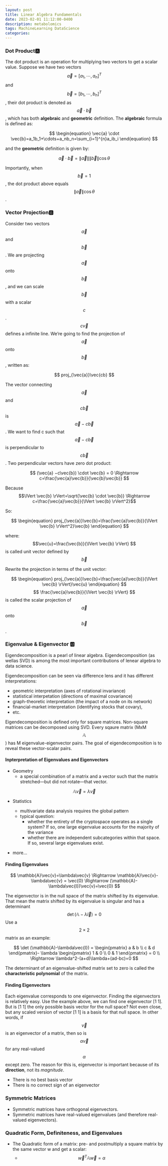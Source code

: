 ```yaml
---
layout: post
title: Linear Algebra Fundamentals
date: 2023-02-01 11:12:00-0400
description: metabolomics
tags: MachineLearning DataScience
categories: 
---
```


### Dot Product🅰️
The dot product is an operation for multiplying two vectors to get a scalar value. Suppose we have two vectors $$\vec{a}=[a_1,\cdots,a_n]^T$$ and $$\vec{b}=[b_1,\cdots,b_n]^T$$, their dot product is denoted as $$\vec{a}\cdot\vec{b}$$, which has both **algebraic** and **geometric** definition. The **algebraic** formula is defined as:

$$
\begin{equation}
\vec{a} \cdot \vec{b}=a_1b_1+\cdots+a_nb_n=\sum_{i=1}^{n}a_ib_i
\end{equation}
$$

and the **geometric** definition is given by:

$$
\begin{equation}
\vec{a} \cdot \vec{b}=\lVert \vec{a} \rVert \lVert \vec{b} \rVert\cos\theta
\end{equation}
$$


Importantly, when $$\vec{b}=1$$, the dot product above equals $$\lVert \vec{a} \rVert \cos\theta $$.


### Vector Projection🅱️
Consider two vectors $$\vec{a}$$ and $$\vec{b}$$. We are projecting $$\vec{a}$$ onto $$\vec{b}$$, and we can scale $$\vec{b}$$ with a scalar $$c$$. $$c\vec{v}$$ defines a infinite line. We’re going to find the projection of $$\vec{a}$$ onto $$\vec{b}$$, written as:


$$
proj_{\vec{a}}\vec{cb}
$$


The vector connecting $$\vec{a}$$ and $$c\vec{b}$$ is $$\vec{a} −c\vec{b}$$. We want to find c such that $$\vec{a} −c\vec{b}$$ is perpendicular to $$c\vec{b}$$. Two perpendicular vectors have zero dot product:  

$$
(\vec{a} −c\vec{b}) \cdot \vec{b} = 0 \Rightarrow 
c=\frac{\vec{a}\vec{b}}{\vec{b}\vec{b}}
$$

Because $$\lVert \vec{b} \rVert=\sqrt{\vec{b} \cdot \vec{b}} \Rightarrow c=\frac{\vec{a}\vec{b}}{\lVert \vec{b} \rVert^2}$$

So:

$$
\begin{equation}
    proj_{\vec{a}}\vec{b}=\frac{\vec{a}\vec{b}}{\lVert \vec{b} \rVert^2}\vec{b}
\end{equation}
$$

where: $$\vec{u}=\frac{\vec{b}}{\lVert \vec{b} \rVert} $$ is called unit vector defined by $$ \vec{b} $$

Rewrite the projection in terms of the unit vector:

$$
\begin{equation}
    proj_{\vec{a}}\vec{b}=\frac{\vec{a}\vec{b}}{\lVert \vec{b} \rVert}\vec{u}
\end{equation}
$$$$ \frac{\vec{a}\vec{b}}{\lVert \vec{b} \rVert} $$ is called the scalar projection of $$ \vec{a} $$ onto $$ \vec{b} $$.


### Eigenvalue & Eigenvector 🆎

Eigendecomposition is a pearl of linear algebra. Eigendecomposition (as wellas SVD) is among the most important contributions of lenear algebra to data science. <br>

Eigendecomposition can be seen via difference lens and it has different interpretations:
-  geometric interpretation (axes of rotational invariance)
-  statistical interpetation (directions of maximal covariance)
-  graph-theoretic interpretation (the impact of a node on its network)
-  financial-market interpretation (identifying stocks that covary), 
-  etc.

Eigendecomposition is defined only for square matrices. Non-square matrices can be decomposed using SVD. Every sqaure matrix (MxM $$ \mathbb{A} $$) has M eigenvalue-eigenvector pairs. The goal of eigendecomposition is to reveal these vector-scalar pairs. <br>

#### Inpterpretation of Eigenvalues and Eigenvectors
- Geometry
  - a special combination of a matrix and a vector such that the matrix stretched—but did not rotate—that vector.
  
$$\mathbb{A}\vec{v}=\lambda\vec{v}$$

- Statistics
  -  multivariate data analysis requires the global pattern
  -  typical question: 
     - whether the entirety of the cryptospace operates as a single system? If so, one large eigenvalue accounts for the majority of the variance
     - whether there are independent subcategories within that space. If so, several large eigenvalues exist.

- more...
  

#### Finding Eigenvalues

$$
\mathbb{A}\vec{v}=\lambda\vec{v} \Rightarrow 
\mathbb{A}\vec{v}-\lambda\vec{v} = \vec{0} \Rightarrow 
(\mathbb{A}-\lambda\vec{I})\vec{v}=\vec{0}
$$

The eigenvector is in the null space of the matrix shifted by its eigenvalue. That mean the matrix shifted by its eigenvalue is singular and has a determinant $$ \det(\mathbb{A}-\lambda\vec{I})=0 $$
Use a $$2\times2$$ matrix as an example: 

$$
\det (\mathbb{A}-\lambda\vec{I}) =
\begin{pmatrix}
a & b \\
c & d 
\end{pmatrix}-
\lambda
\begin{pmatrix}
1 & 0 \\
0 & 1 
\end{pmatrix} = 0 \\
\Rightarrow
\lambda^2-(a+d)\lambda+(ad-bc)=0
$$

The determinant of an eigenvalue-shifted matrix set to zero is called the **characteristic polynomial** of the matrix.


#### Finding Eigenvectors
Each eigenvalue corresponds to one eigenvector. Finding the eigenvectors is relatively easy. Use the example above, we can find one eigenvector [1 1]. But is [1 1] the only possible basis vector for the null space? Not even close, but any scaled version of vector [1 1] is a basis for that null space. In other words, if $$\vec{v}$$ is an eigenvector of a matrix, then so is $$\alpha\vec{v}$$ for any real-valued $$\alpha$$ except zero. The reason for this is, eigenvector is important because of its **direction**, not its *magnitude*.
- There is no best basis vector
- There is no correct sign of an eigenvector


### Symmetric Matrices
- Symmetric matrices have orthogonal eigenvectors.
- Symmetric matrices have real-valued eigenvalues (and therefore real-valued eigenvectors).

### Quadratic Form, Definiteness, and Eigenvalues
- The Quadratic form of a matrix: pre- and postmultiply a square matrix by the same vector w and get a scalar:
  - $$\vec{w}^T\mathbb{A}\vec{w}=\alpha$$